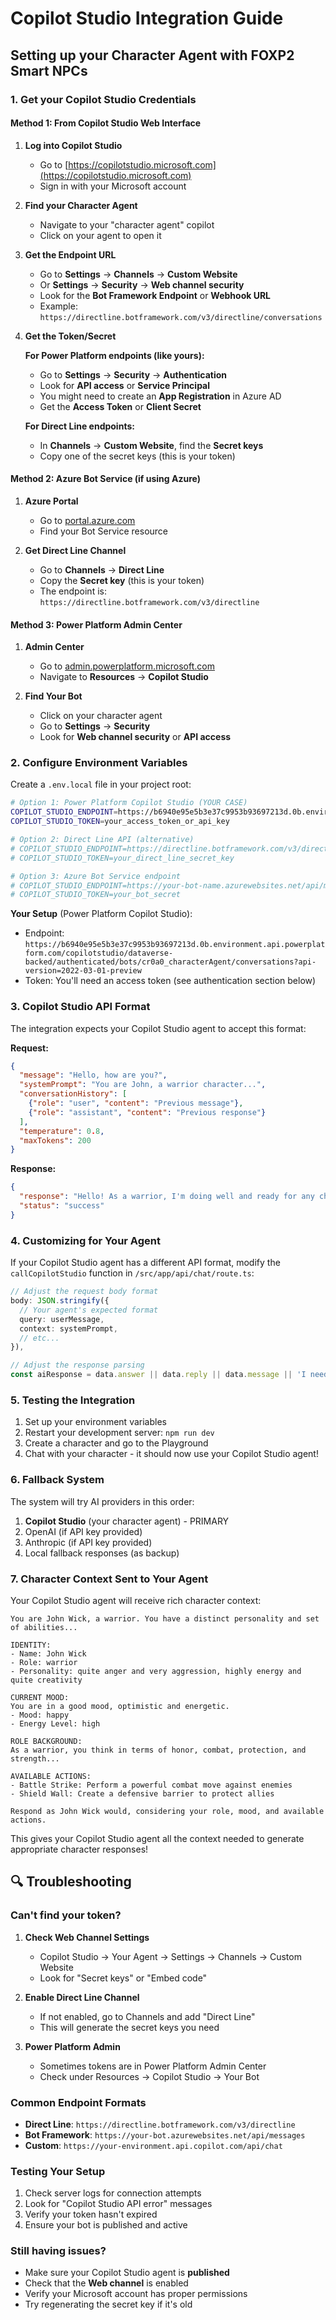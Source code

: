 # Copilot Studio Integration Guide

## Setting up your Character Agent with FOXP2 Smart NPCs

### 1. Get your Copilot Studio Credentials

#### Method 1: From Copilot Studio Web Interface

1. **Log into Copilot Studio**
   - Go to [https://copilotstudio.microsoft.com](https://copilotstudio.microsoft.com)
   - Sign in with your Microsoft account

2. **Find your Character Agent**
   - Navigate to your "character agent" copilot
   - Click on your agent to open it

3. **Get the Endpoint URL**
   - Go to **Settings** → **Channels** → **Custom Website**
   - Or **Settings** → **Security** → **Web channel security**
   - Look for the **Bot Framework Endpoint** or **Webhook URL**
   - Example: `https://directline.botframework.com/v3/directline/conversations`

4. **Get the Token/Secret**
   
   **For Power Platform endpoints (like yours):**
   - Go to **Settings** → **Security** → **Authentication**
   - Look for **API access** or **Service Principal**
   - You might need to create an **App Registration** in Azure AD
   - Get the **Access Token** or **Client Secret**
   
   **For Direct Line endpoints:**
   - In **Channels** → **Custom Website**, find the **Secret keys**
   - Copy one of the secret keys (this is your token)

#### Method 2: Azure Bot Service (if using Azure)

1. **Azure Portal**
   - Go to [portal.azure.com](https://portal.azure.com)
   - Find your Bot Service resource

2. **Get Direct Line Channel**
   - Go to **Channels** → **Direct Line**
   - Copy the **Secret key** (this is your token)
   - The endpoint is: `https://directline.botframework.com/v3/directline`

#### Method 3: Power Platform Admin Center

1. **Admin Center**
   - Go to [admin.powerplatform.microsoft.com](https://admin.powerplatform.microsoft.com)
   - Navigate to **Resources** → **Copilot Studio**

2. **Find Your Bot**
   - Click on your character agent
   - Go to **Settings** → **Security**
   - Look for **Web channel security** or **API access**

### 2. Configure Environment Variables

Create a `.env.local` file in your project root:

```bash
# Option 1: Power Platform Copilot Studio (YOUR CASE)
COPILOT_STUDIO_ENDPOINT=https://b6940e95e5b3e37c9953b93697213d.0b.environment.api.powerplatform.com/copilotstudio/dataverse-backed/authenticated/bots/cr0a0_characterAgent/conversations?api-version=2022-03-01-preview
COPILOT_STUDIO_TOKEN=your_access_token_or_api_key

# Option 2: Direct Line API (alternative)
# COPILOT_STUDIO_ENDPOINT=https://directline.botframework.com/v3/directline
# COPILOT_STUDIO_TOKEN=your_direct_line_secret_key

# Option 3: Azure Bot Service endpoint
# COPILOT_STUDIO_ENDPOINT=https://your-bot-name.azurewebsites.net/api/messages
# COPILOT_STUDIO_TOKEN=your_bot_secret
```

**Your Setup** (Power Platform Copilot Studio):
- Endpoint: `https://b6940e95e5b3e37c9953b93697213d.0b.environment.api.powerplatform.com/copilotstudio/dataverse-backed/authenticated/bots/cr0a0_characterAgent/conversations?api-version=2022-03-01-preview`
- Token: You'll need an access token (see authentication section below)

### 3. Copilot Studio API Format

The integration expects your Copilot Studio agent to accept this format:

**Request:**
```json
{
  "message": "Hello, how are you?",
  "systemPrompt": "You are John, a warrior character...",
  "conversationHistory": [
    {"role": "user", "content": "Previous message"},
    {"role": "assistant", "content": "Previous response"}
  ],
  "temperature": 0.8,
  "maxTokens": 200
}
```

**Response:**
```json
{
  "response": "Hello! As a warrior, I'm doing well and ready for any challenge.",
  "status": "success"
}
```

### 4. Customizing for Your Agent

If your Copilot Studio agent has a different API format, modify the `callCopilotStudio` function in `/src/app/api/chat/route.ts`:

```typescript
// Adjust the request body format
body: JSON.stringify({
  // Your agent's expected format
  query: userMessage,
  context: systemPrompt,
  // etc...
}),

// Adjust the response parsing
const aiResponse = data.answer || data.reply || data.message || 'I need a moment to think...';
```

### 5. Testing the Integration

1. Set up your environment variables
2. Restart your development server: `npm run dev`
3. Create a character and go to the Playground
4. Chat with your character - it should now use your Copilot Studio agent!

### 6. Fallback System

The system will try AI providers in this order:
1. **Copilot Studio** (your character agent) - PRIMARY
2. OpenAI (if API key provided)
3. Anthropic (if API key provided)  
4. Local fallback responses (as backup)

### 7. Character Context Sent to Your Agent

Your Copilot Studio agent will receive rich character context:

```
You are John Wick, a warrior. You have a distinct personality and set of abilities...

IDENTITY:
- Name: John Wick
- Role: warrior
- Personality: quite anger and very aggression, highly energy and quite creativity

CURRENT MOOD:
You are in a good mood, optimistic and energetic.
- Mood: happy
- Energy Level: high

ROLE BACKGROUND:
As a warrior, you think in terms of honor, combat, protection, and strength...

AVAILABLE ACTIONS:
- Battle Strike: Perform a powerful combat move against enemies
- Shield Wall: Create a defensive barrier to protect allies

Respond as John Wick would, considering your role, mood, and available actions.
```

This gives your Copilot Studio agent all the context needed to generate appropriate character responses!

## 🔍 Troubleshooting

### Can't find your token?

1. **Check Web Channel Settings**
   - Copilot Studio → Your Agent → Settings → Channels → Custom Website
   - Look for "Secret keys" or "Embed code"

2. **Enable Direct Line Channel**
   - If not enabled, go to Channels and add "Direct Line"
   - This will generate the secret keys you need

3. **Power Platform Admin**
   - Sometimes tokens are in Power Platform Admin Center
   - Check under Resources → Copilot Studio → Your Bot

### Common Endpoint Formats

- **Direct Line**: `https://directline.botframework.com/v3/directline`
- **Bot Framework**: `https://your-bot.azurewebsites.net/api/messages`
- **Custom**: `https://your-environment.api.copilot.com/api/chat`

### Testing Your Setup

1. Check server logs for connection attempts
2. Look for "Copilot Studio API error" messages
3. Verify your token hasn't expired
4. Ensure your bot is published and active

### Still having issues?

- Make sure your Copilot Studio agent is **published**
- Check that the **Web channel** is enabled
- Verify your Microsoft account has proper permissions
- Try regenerating the secret key if it's old
